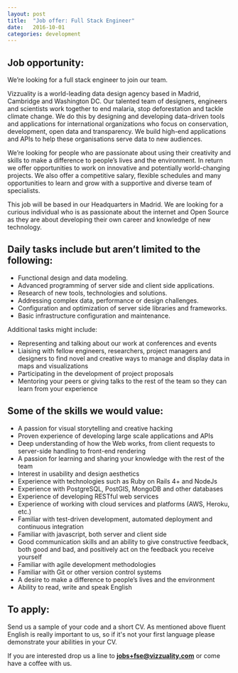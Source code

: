 ```yaml
---
layout: post
title:  "Job offer: Full Stack Engineer"
date:   2016-10-01 
categories: development
---
```


## Job opportunity:

We’re looking for a full stack engineer to join our team. 

Vizzuality is a world-leading data design agency based in Madrid, Cambridge and Washington DC. Our talented team of designers, engineers and scientists work together to end malaria, stop deforestation and tackle climate change. We do this by designing and developing data-driven tools and applications for international organizations who focus on conservation, development, open data and transparency. We build high-end applications and APIs to help these organisations serve data to new audiences.  

We’re looking for people who are passionate about using their creativity and skills to make a difference to people’s lives and the environment. In return we offer opportunities to work on innovative and potentially world-changing projects. We also offer a competitive salary, flexible schedules and many opportunities to learn and grow with a supportive and diverse team of specialists.

This job will be based in our Headquarters in Madrid. We are looking for a curious individual who is as passionate about the internet and Open Source as they are about developing their own career and knowledge of new technology. 

## Daily tasks include but aren’t limited to the following:

* Functional design and data modeling.
* Advanced programming of server side and client side applications.
* Research of new tools, technologies and solutions.
* Addressing complex data, performance or design challenges.
* Configuration and optimization of server side libraries and frameworks.
* Basic infrastructure configuration and maintenance.

Additional tasks might include:

* Representing and talking about our work at conferences and events
* Liaising with fellow engineers, researchers, project managers and designers to find novel and creative ways to manage and display data in maps and visualizations 
* Participating in the development of project proposals
* Mentoring your peers or giving talks to the rest of the team so they can learn from your experience

## Some of the skills we would value:

* A passion for visual storytelling and creative hacking
* Proven experience of developing large scale applications and APIs
* Deep understanding of how the Web works, from client requests to server-side handling to front-end rendering
* A passion for learning and sharing your knowledge with the rest of the team
* Interest in usability and design aesthetics
* Experience with technologies such as Ruby on Rails 4+ and NodeJs
* Experience with PostgreSQL, PostGIS, MongoDB and other databases
* Experience of developing RESTful web services
* Experience of working with cloud services and platforms (AWS, Heroku, etc.)
* Familiar with test-driven development, automated deployment and continuous integration
* Familiar with javascript, both server and client side
* Good communication skills and an ability to give constructive feedback, both good and bad, and positively act on the feedback you receive yourself
* Familiar with agile development methodologies
* Familiar with Git or other version control systems
* A desire to make a difference to people’s lives and the environment
* Ability to read, write and speak English

## To apply:
Send us a sample of your code and a short CV. As mentioned above fluent English is really important to us, so if it's not your first language please demonstrate your abilities in your CV. 

If you are interested drop us a line to **[jobs+fse@vizzuality.com](mailto:jobs+fse@vizzuality.com)** or come have a coffee with us.
